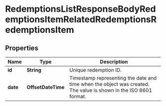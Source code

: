 

# RedemptionsListResponseBodyRedemptionsItemRelatedRedemptionsRedemptionsItem


## Properties

| Name | Type | Description |
|------------ | ------------- | ------------- |
|**id** | **String** | Unique redemption ID. |
|**date** | **OffsetDateTime** | Timestamp representing the date and time when the object was created. The value is shown in the ISO 8601 format. |




